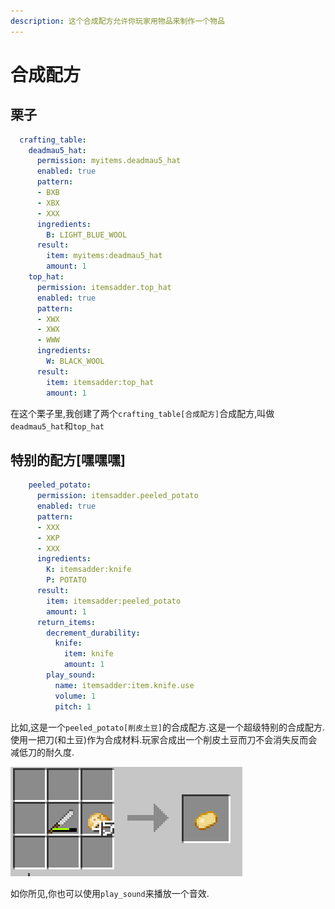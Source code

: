 ```yaml
---
description: 这个合成配方允许你玩家用物品来制作一个物品
---
```


# 合成配方

## 栗子

```yaml
  crafting_table:
    deadmau5_hat:
      permission: myitems.deadmau5_hat
      enabled: true
      pattern:
      - BXB
      - XBX
      - XXX
      ingredients:
        B: LIGHT_BLUE_WOOL
      result:
        item: myitems:deadmau5_hat
        amount: 1
    top_hat:
      permission: itemsadder.top_hat
      enabled: true
      pattern:
      - XWX
      - XWX
      - WWW
      ingredients:
        W: BLACK_WOOL
      result:
        item: itemsadder:top_hat
        amount: 1
```

在这个栗子里,我创建了两个`crafting_table[合成配方]`合成配方,叫做`deadmau5_hat`和`top_hat`

## 特别的配方[嘿嘿嘿]

```yaml
    peeled_potato:
      permission: itemsadder.peeled_potato
      enabled: true
      pattern:
      - XXX
      - XKP
      - XXX
      ingredients:
        K: itemsadder:knife
        P: POTATO
      result:
        item: itemsadder:peeled_potato
        amount: 1
      return_items:
        decrement_durability:
          knife:
            item: knife
            amount: 1
        play_sound:
          name: itemsadder:item.knife.use
          volume: 1
          pitch: 1
```

比如,这是一个`peeled_potato[削皮土豆]`的合成配方.这是一个超级特别的合成配方.使用一把刀\(和土豆\)作为合成材料.玩家合成出一个削皮土豆而刀不会消失反而会减低刀的耐久度.

![](../../../../.gitbook/assets/image%20%281%29.png)

如你所见,你也可以使用`play_sound`来播放一个音效.

